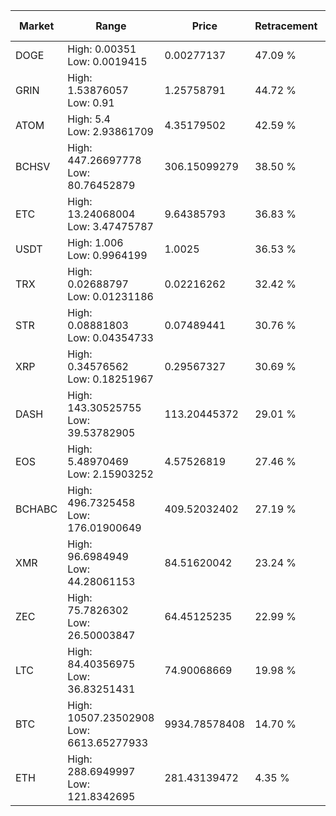 | Market | Range | Price| Retracement | Doubles to 50% |
| --- | --- | --- | --- | --- |
| DOGE | High: 0.00351<br />Low: 0.0019415 | 0.00277137 | 47.09 % | 0.00 |
| GRIN | High: 1.53876057<br />Low: 0.91 | 1.25758791 | 44.72 % | 0.00 |
| ATOM | High: 5.4<br />Low: 2.93861709 | 4.35179502 | 42.59 % | 0.00 |
| BCHSV | High: 447.26697778<br />Low: 80.76452879 | 306.15099279 | 38.50 % | 0.00 |
| ETC | High: 13.24068004<br />Low: 3.47475787 | 9.64385793 | 36.83 % | 0.00 |
| USDT | High: 1.006<br />Low: 0.9964199 | 1.0025 | 36.53 % | 0.00 |
| TRX | High: 0.02688797<br />Low: 0.01231186 | 0.02216262 | 32.42 % | 0.00 |
| STR | High: 0.08881803<br />Low: 0.04354733 | 0.07489441 | 30.76 % | 0.00 |
| XRP | High: 0.34576562<br />Low: 0.18251967 | 0.29567327 | 30.69 % | 0.00 |
| DASH | High: 143.30525755<br />Low: 39.53782905 | 113.20445372 | 29.01 % | 0.00 |
| EOS | High: 5.48970469<br />Low: 2.15903252 | 4.57526819 | 27.46 % | 0.00 |
| BCHABC | High: 496.7325458<br />Low: 176.01900649 | 409.52032402 | 27.19 % | 0.00 |
| XMR | High: 96.6984949<br />Low: 44.28061153 | 84.51620042 | 23.24 % | 0.00 |
| ZEC | High: 75.7826302<br />Low: 26.50003847 | 64.45125235 | 22.99 % | 0.00 |
| LTC | High: 84.40356975<br />Low: 36.83251431 | 74.90068669 | 19.98 % | 0.00 |
| BTC | High: 10507.23502908<br />Low: 6613.65277933 | 9934.78578408 | 14.70 % | 0.00 |
| ETH | High: 288.6949997<br />Low: 121.8342695 | 281.43139472 | 4.35 % | 0.00 |
